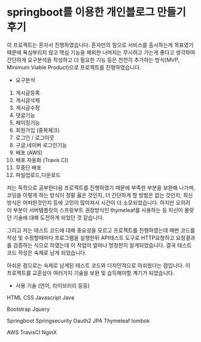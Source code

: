 # springboot를 이용한 개인블로그 만들기 후기

이 프로젝트는 혼자서 진행하였습니다.
혼자만의 힘으로 서비스를 출시하는게 목표였기때문에 욕심부리지 않고 핵심 기능을 제외한 나머지는 
무시하고 가는게 좋다고 생각하여 간단하게 요구분석을 작성하고 더 필요한 기능 등은 천천히 추가하는 방식(MVP, Minimum Viable Product)으로 프로젝트를 진행하였습니다.

- 요구분석
1. 게시글등록
2. 게시글삭제
3. 게시글수정
4. 댓글기능
5. 페이징기능
6. 회원가입 (중복체크)
7. 로그인 / 로그아웃
8. 구글,네이버 로그인기능 
9. 배포 (AWS)
10. 배포 자동화 (Travis CI)
11. 무중단 배포
12. 파일업로드,다운로드


저는 독학으로 공부한다음 프로젝트를 진행하였기 때문에 부족한 부분을 보완해 나가며, 코딩을 이렇게 하는 방식이 정말 옳은 것인지, 더 간단하게 할 방법은 없는 것인지, 최신방식은 어떠한것인지 등에 고민이 많아져서 시간이 더 소모되었습니다. 하지만 오히려 이 부분이 서버템플릿의 스프링부트 권장방식인 thymeleaf를 사용하는 등 자신이 몰랏던 기술에 대해 도전하게 되었던 것 같습니다.

그리고 저는 테스트 코드에 대해 중요성을 모르고 프로젝트를 진행하였는데 매번 코드를 작성 및 수정할때마다 프로그램을 실행한뒤 API테스트 도구로 HTTP요청하고 요청결과를 검증하는 식으로 하였는데 이 작업이 얼마나 멍청한지 알게되었습니다. 결국 테스트코드 작성은 숙제로 남게 되었습니다.

아쉬운 점으로는 숙제로 남게된 테스트 코드와 디자인적으로 아쉬웠다는 점입니다. 이 프로젝트를 교훈삼아 여러가지 기술을 보완 및 습득해야할 계기가 되었습니다.



- 사용 기술 (언어, 라이브러리 등등)

HTML CSS Javascript Java

Bootstrap Jquery 

Springboot Springsecurity Oauth2 JPA Thymeleaf lombok

AWS TravisCI NginX
